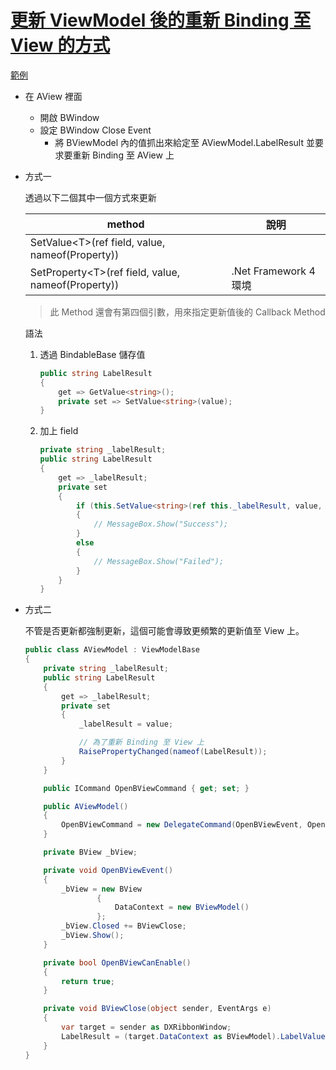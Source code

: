 # [更新 ViewModel 後的重新 Binding 至 View 的方式](https://documentation.devexpress.com/WPF/17350/MVVM-Framework/View-Models/BindableBase)

[範例](https://github.com/ragnakuei/WpfSample01)

- 在 AView 裡面

  - 開啟 BWindow
  - 設定 BWindow Close Event
    - 將 BViewModel 內的值抓出來給定至 AViewModel.LabelResult 並要求要重新 Binding 至 AView 上

- 方式一

  透過以下二個其中一個方式來更新

  | method                                              | 說明                  |
  | --------------------------------------------------- | --------------------- |
  | SetValue\<T>(ref field, value, nameof(Property))    |                       |
  | SetProperty\<T>(ref field, value, nameof(Property)) | .Net Framework 4 環境 |

  > 此 Method 還會有第四個引數，用來指定更新值後的 Callback Method

  語法

  1. 透過 BindableBase 儲存值

     ```csharp
     public string LabelResult
     {
         get => GetValue<string>();
         private set => SetValue<string>(value);
     }
     ```

  1. 加上 field

     ```csharp
     private string _labelResult;
     public string LabelResult
     {
         get => _labelResult;
         private set
         {
             if (this.SetValue<string>(ref this._labelResult, value, nameof(LabelResult)))
             {
                 // MessageBox.Show("Success");
             }
             else
             {
                 // MessageBox.Show("Failed");
             }
         }
     }
     ```

- 方式二

  不管是否更新都強制更新，這個可能會導致更頻繁的更新值至 View 上。

  ```csharp
  public class AViewModel : ViewModelBase
  {
      private string _labelResult;
      public string LabelResult
      {
          get => _labelResult;
          private set
          {
              _labelResult = value;

              // 為了重新 Binding 至 View 上
              RaisePropertyChanged(nameof(LabelResult));
          }
      }

      public ICommand OpenBViewCommand { get; set; }

      public AViewModel()
      {
          OpenBViewCommand = new DelegateCommand(OpenBViewEvent, OpenBViewCanEnable);
      }

      private BView _bView;

      private void OpenBViewEvent()
      {
          _bView = new BView
                  {
                      DataContext = new BViewModel()
                  };
          _bView.Closed += BViewClose;
          _bView.Show();
      }

      private bool OpenBViewCanEnable()
      {
          return true;
      }

      private void BViewClose(object sender, EventArgs e)
      {
          var target = sender as DXRibbonWindow;
          LabelResult = (target.DataContext as BViewModel).LabelValue;
      }
  }
  ```

